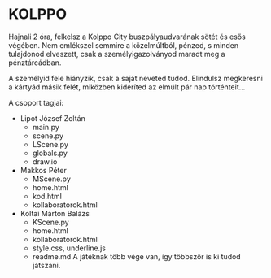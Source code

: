 # KOLPPO
Hajnali 2 óra, felkelsz a Kolppo City buszpályaudvarának sötét és esős végében. Nem emlékszel semmire a közelmúltból, pénzed, s minden tulajdonod elveszett, csak a személyigazolványod maradt meg a pénztárcádban. 

A személyid fele hiányzik, csak a saját neveted tudod. Elindulsz megkeresni a kártyád másik felét, miközben kideríted az elmúlt pár nap történteit...

A csoport tagjai:
- Lipot József Zoltán
  - main.py
  - scene.py
  - LScene.py
  - globals.py
  - draw.io
- Makkos Péter
  - MScene.py
  - home.html
  - kod.html
  - kollaboratorok.html
- Koltai Márton Balázs
  - KScene.py
  - home.html
  - kollaboratorok.html
  - style.css, underline.js
  - readme.md
A játéknak több vége van, így  többször is ki tudod játszani.
